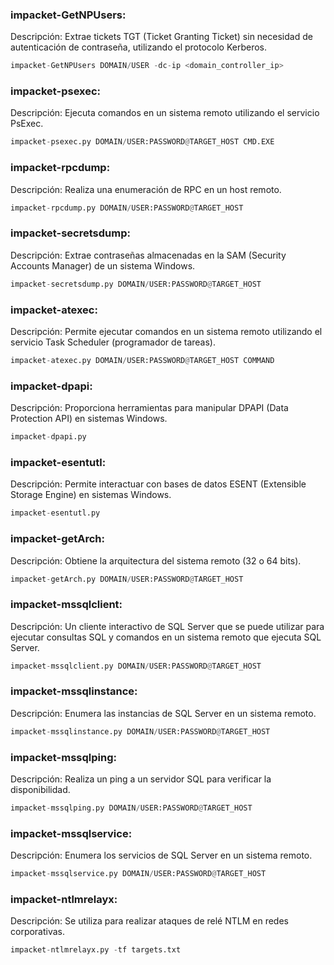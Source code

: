 ### impacket-GetNPUsers:
Descripción: Extrae tickets TGT (Ticket Granting Ticket) sin necesidad de autenticación de contraseña, utilizando el protocolo Kerberos.
```python
impacket-GetNPUsers DOMAIN/USER -dc-ip <domain_controller_ip>
```
### impacket-psexec:
Descripción: Ejecuta comandos en un sistema remoto utilizando el servicio PsExec.
```python
impacket-psexec.py DOMAIN/USER:PASSWORD@TARGET_HOST CMD.EXE
```
### impacket-rpcdump:
Descripción: Realiza una enumeración de RPC en un host remoto.
```python
impacket-rpcdump.py DOMAIN/USER:PASSWORD@TARGET_HOST
```
### impacket-secretsdump:
Descripción: Extrae contraseñas almacenadas en la SAM (Security Accounts Manager) de un sistema Windows.
```python
impacket-secretsdump.py DOMAIN/USER:PASSWORD@TARGET_HOST
```
### impacket-atexec:
Descripción: Permite ejecutar comandos en un sistema remoto utilizando el servicio Task Scheduler (programador de tareas).
```python
impacket-atexec.py DOMAIN/USER:PASSWORD@TARGET_HOST COMMAND
```
### impacket-dpapi:
Descripción: Proporciona herramientas para manipular DPAPI (Data Protection API) en sistemas Windows.
```python
impacket-dpapi.py
```
### impacket-esentutl:
Descripción: Permite interactuar con bases de datos ESENT (Extensible Storage Engine) en sistemas Windows.
```python
impacket-esentutl.py
```
### impacket-getArch:
Descripción: Obtiene la arquitectura del sistema remoto (32 o 64 bits).
```python
impacket-getArch.py DOMAIN/USER:PASSWORD@TARGET_HOST
```
### impacket-mssqlclient:
Descripción: Un cliente interactivo de SQL Server que se puede utilizar para ejecutar consultas SQL y comandos en un sistema remoto que ejecuta SQL Server.
```python
impacket-mssqlclient.py DOMAIN/USER:PASSWORD@TARGET_HOST
```
### impacket-mssqlinstance:
Descripción: Enumera las instancias de SQL Server en un sistema remoto.
```python
impacket-mssqlinstance.py DOMAIN/USER:PASSWORD@TARGET_HOST
```
### impacket-mssqlping:
Descripción: Realiza un ping a un servidor SQL para verificar la disponibilidad.
```python
impacket-mssqlping.py DOMAIN/USER:PASSWORD@TARGET_HOST
```
### impacket-mssqlservice:
Descripción: Enumera los servicios de SQL Server en un sistema remoto.
```python
impacket-mssqlservice.py DOMAIN/USER:PASSWORD@TARGET_HOST
```
### impacket-ntlmrelayx:
Descripción: Se utiliza para realizar ataques de relé NTLM en redes corporativas.
```python
impacket-ntlmrelayx.py -tf targets.txt
```